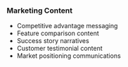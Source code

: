 ### Marketing Content
- Competitive advantage messaging
- Feature comparison content
- Success story narratives
- Customer testimonial content
- Market positioning communications
